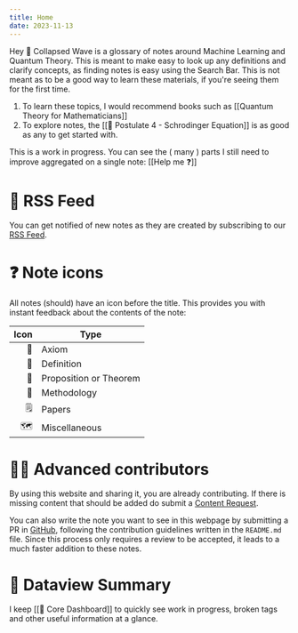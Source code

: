 ```yaml
---
title: Home
date: 2023-11-13
---
```

Hey 👋 Collapsed Wave is a glossary of notes around Machine Learning and Quantum Theory. This is meant to make easy to look up any definitions and clarify concepts, as finding notes is easy using the Search Bar. This is not meant as to be a good way to learn these materials, if you're seeing them for the first time.
1. To learn these topics, I would recommend books such as [[Quantum Theory for Mathematicians]]
2. To explore notes, the [[📕 Postulate 4 - Schrodinger Equation]] is as good as any to get started with.

This is a work in progress. You can see the ( many ) parts I still need to improve aggregated on a single note: [[Help me ❓]]

# 📳 RSS Feed

You can get notified of new notes as they are created by subscribing to our [RSS Feed](https://collapsedwave.com/index.xml).

# ❓ Note icons
All notes (should) have an icon before the title. This provides you with instant feedback about the contents of the note:

| Icon | Type |
| ---: | ---- |
| 📕 | Axiom |
| 📘 | Definition |
| 📗 | Proposition or Theorem |
| 📙 | Methodology |
| 🗒️ | Papers |
| 🗺️ | Miscellaneous |

# 👩‍🔬 Advanced contributors  
By using this website and sharing it, you are already contributing. If there is missing content that should be added do submit a [Content Request](https://github.com/migueltorrescosta/collapsedwave/issues/new/choose).

You can also write the note you want to see in this webpage by submitting a PR in [GitHub](https://github.com/migueltorrescosta/collapsedwave), following the contribution guidelines written in the `README.md` file. Since this process only requires a review to be accepted, it leads to a much faster addition to these notes.

# 🦅 Dataview Summary

I keep [[🦅 Core Dashboard]] to quickly see work in progress, broken tags and other useful information at a glance.